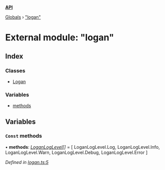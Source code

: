 **[API](../README.md)**

[Globals](../README.md) › [&quot;logan&quot;](_logan_.md)

# External module: "logan"

## Index

### Classes

* [Logan](../classes/_logan_.logan.md)

### Variables

* [methods](_logan_.md#const-methods)

## Variables

### `Const` methods

• **methods**: *[LoganLogLevel](../enums/_types_.loganloglevel.md)[]* =  [
  LoganLogLevel.Log,
  LoganLogLevel.Info,
  LoganLogLevel.Warn,
  LoganLogLevel.Debug,
  LoganLogLevel.Error
]

*Defined in [logan.ts:5](https://github.com/ciklum-digital/logan/blob/6d38830/packages/core/src/logan.ts#L5)*